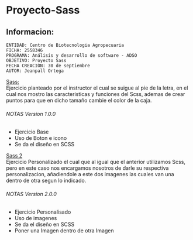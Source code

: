 # Proyecto-Sass

## Informacion:
    ENTIDAD: Centro de Biotecnologia Agropecuaria
    FICHA: 2558346
    PROGRAMA: Análisis y desarrollo de software - ADSO
    OBJETIVO: Proyecto Sass
    FECHA CREACIÓN: 30 de septiembre
    AUTOR: Jeanpall Ortega
    
    
[Sass:](https://github.com/Jeanpall/Proyecto-Sass/tree/main/Sass)</br>
Ejercicio planteado por el instructor el cual se suigue al pie de la letra, en el cual nos mostro las caracteristicas y funciones del Scss, ademas de crear puntos para que en dicho tamaño cambie el color de la caja.

###### NOTAS Version 1.0.0
- Ejercicio Base
- Uso de Boton e icono
- Se da el diseño en SCSS

[Sass 2](https://github.com/Jeanpall/Proyecto-Sass/tree/main/Sass%202)</br>
Ejercicio Personalizado el cual que al igual que el anterior utilizamos Scss, pero en este caso nos encargamos nosotros de darle su respectiva personalizacion, añadiendole a este dos imagenes las cuales van una dentro de otra segun lo indicado.

###### NOTAS Version 2.0.0
- Ejercicio Personalisado
- Uso de imagenes
- Se da el diseño en SCSS
- Poner una Imagen dentro de otra Imagen
